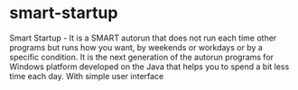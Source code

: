 # smart-startup
Smart Startup - It is a SMART autorun that does not run each time other programs but runs how you want, by weekends or workdays or by a specific condition. It is the next generation of the autorun programs for Windows platform developed on the Java that helps you to spend a bit less time each day. With simple user interface
